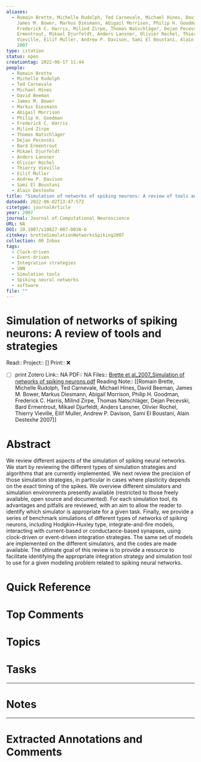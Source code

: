 ```yaml
---
aliases:
  - Romain Brette, Michelle Rudolph, Ted Carnevale, Michael Hines, David Beeman,
    James M. Bower, Markus Diesmann, Abigail Morrison, Philip H. Goodman,
    Frederick C. Harris, Milind Zirpe, Thomas Natschläger, Dejan Pecevski, Bard
    Ermentrout, Mikael Djurfeldt, Anders Lansner, Olivier Rochel, Thierry
    Vieville, Eilif Muller, Andrew P. Davison, Sami El Boustani, Alain Destexhe
    2007
type: citation
status: open
creationtag: 2022-06-17 11:44
people:
  - Romain Brette
  - Michelle Rudolph
  - Ted Carnevale
  - Michael Hines
  - David Beeman
  - James M. Bower
  - Markus Diesmann
  - Abigail Morrison
  - Philip H. Goodman
  - Frederick C. Harris
  - Milind Zirpe
  - Thomas Natschläger
  - Dejan Pecevski
  - Bard Ermentrout
  - Mikael Djurfeldt
  - Anders Lansner
  - Olivier Rochel
  - Thierry Vieville
  - Eilif Muller
  - Andrew P. Davison
  - Sami El Boustani
  - Alain Destexhe
title: "Simulation of networks of spiking neurons: A review of tools and strategies"
dateadd: 2022-06-02T13:47:57Z
citetype: journalArticle
year: 2007
journal: Journal of Computational Neuroscience
URL: NA
DOI: 10.1007/s10827-007-0038-6
citekey: bretteSimulationNetworksSpiking2007
collection: 00 Inbox
tags:
  - Clock-driven
  - Event-driven
  - Integration strategies
  - SNN
  - Simulation tools
  - Spiking neural networks
  - software
file: ""
---
```


# Simulation of networks of spiking neurons: A review of tools and strategies
Read:: 
Project:: []
Print::  ❌
- [ ] print 
Zotero Link:: NA
PDF:: NA
Files:: [Brette et al_2007_Simulation of networks of spiking neurons.pdf](file:///home/michaelt/Insync/m@tarlton.info/Google%20Drive/06.%20Zotero/storage/SFAR6F49/Brette%20et%20al_2007_Simulation%20of%20networks%20of%20spiking%20neurons.pdf)
Reading Note:: [[Romain Brette, Michelle Rudolph, Ted Carnevale, Michael Hines, David Beeman, James M. Bower, Markus Diesmann, Abigail Morrison, Philip H. Goodman, Frederick C. Harris, Milind Zirpe, Thomas Natschläger, Dejan Pecevski, Bard Ermentrout, Mikael Djurfeldt, Anders Lansner, Olivier Rochel, Thierry Vieville, Eilif Muller, Andrew P. Davison, Sami El Boustani, Alain Destexhe 2007]]

# Abstract
We review different aspects of the simulation of spiking neural networks. We start by reviewing the different types of simulation strategies and algorithms that are currently implemented. We next review the precision of those simulation strategies, in particular in cases where plasticity depends on the exact timing of the spikes. We overview different simulators and simulation environments presently available (restricted to those freely available, open source and documented). For each simulation tool, its advantages and pitfalls are reviewed, with an aim to allow the reader to identify which simulator is appropriate for a given task. Finally, we provide a series of benchmark simulations of different types of networks of spiking neurons, including Hodgkin–Huxley type, integrate-and-fire models, interacting with current-based or conductance-based synapses, using clock-driven or event-driven integration strategies. The same set of models are implemented on the different simulators, and the codes are made available. The ultimate goal of this review is to provide a resource to facilitate identifying the appropriate integration strategy and simulation tool to use for a given modeling problem related to spiking neural networks.

# Quick Reference


# Top Comments


# Topics


# Tasks


----
# Notes


----
# Extracted Annotations and Comments
